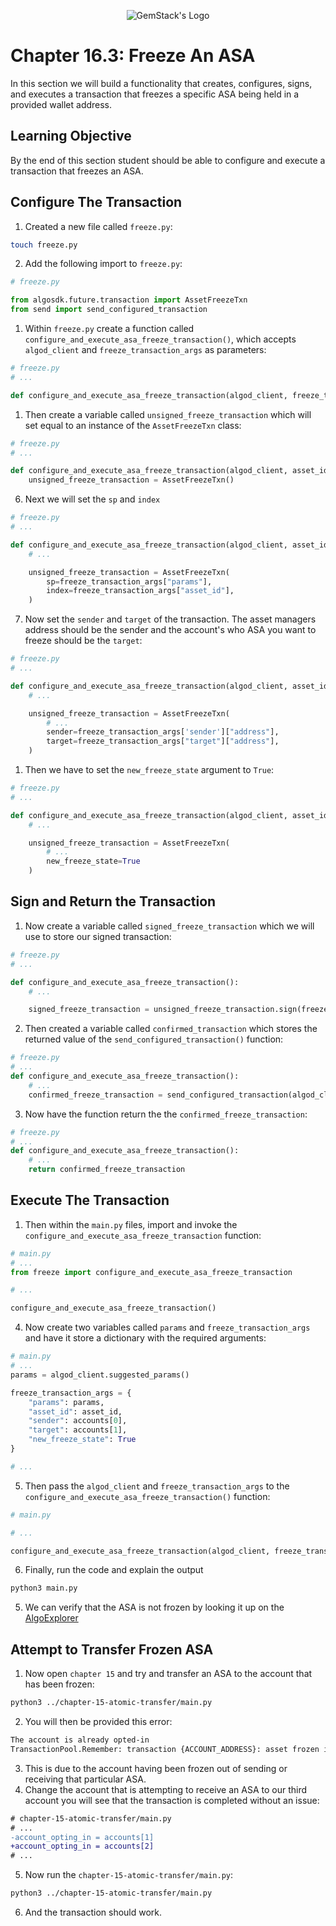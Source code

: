 <p align="center">
  <img
  src="https://camo.githubusercontent.com/e4ac909b3da508a9e5f8f5276359dd0d8a484a30dc58daf2b29755d87aa09b57/68747470733a2f2f67656d737461636b2e696f2f7374617469632f31626135356364376237663639393165633965646262386331343332323533342f30656261302f6c6f676f5f7072696d6172795f737461636b65642e61766966"
  alt="GemStack's Logo"
  />
</p>

# Chapter 16.3: Freeze An ASA

In this section we will build a functionality that creates, configures, signs, and executes a transaction that freezes a specific ASA being held in a provided wallet address.

## Learning Objective

By the end of this section student should be able to configure and execute a transaction that freezes an ASA.

## Configure The Transaction
1. Created a new file called `freeze.py`:
```sh
touch freeze.py
```
2. Add the following import to `freeze.py`:
```python
# freeze.py

from algosdk.future.transaction import AssetFreezeTxn
from send import send_configured_transaction
```
1. Within `freeze.py` create a function called `configure_and_execute_asa_freeze_transaction()`, which accepts `algod_client` and `freeze_transaction_args` as parameters:
```python
# freeze.py
# ...

def configure_and_execute_asa_freeze_transaction(algod_client, freeze_transaction_args):
```
1. Then create a variable called `unsigned_freeze_transaction` which will set equal to an instance of the `AssetFreezeTxn` class:
```python
# freeze.py
# ...

def configure_and_execute_asa_freeze_transaction(algod_client, asset_id,accounts_for_transaction ):
    unsigned_freeze_transaction = AssetFreezeTxn()
```
6. Next we will set the `sp` and `index`
```python
# freeze.py
# ...

def configure_and_execute_asa_freeze_transaction(algod_client, asset_id,accounts_for_transaction ):
    # ...

    unsigned_freeze_transaction = AssetFreezeTxn(
        sp=freeze_transaction_args["params"],
        index=freeze_transaction_args["asset_id"],
    )
```
7. Now set the `sender` and `target` of the transaction. The asset managers address should be the sender and the account's who ASA you want to freeze should be the `target`:
```python
# freeze.py
# ...

def configure_and_execute_asa_freeze_transaction(algod_client, asset_id,accounts_for_transaction ):
    # ...

    unsigned_freeze_transaction = AssetFreezeTxn(
        # ...
        sender=freeze_transaction_args['sender']["address"],
        target=freeze_transaction_args["target"]["address"],
    )
```
1. Then we have to set the `new_freeze_state` argument to `True`:
```python
# freeze.py
# ...

def configure_and_execute_asa_freeze_transaction(algod_client, asset_id,accounts_for_transaction ):
    # ...

    unsigned_freeze_transaction = AssetFreezeTxn(
        # ...
        new_freeze_state=True
    )
```

## Sign and Return the Transaction

1. Now create a variable called `signed_freeze_transaction` which we will use to store our signed transaction:
```python
# freeze.py
# ...

def configure_and_execute_asa_freeze_transaction():
    # ...

    signed_freeze_transaction = unsigned_freeze_transaction.sign(freeze_transaction_args["sender"]["private_key"])
```
2. Then created a variable called `confirmed_transaction` which stores the returned value of the `send_configured_transaction()` function:
```python
# freeze.py
# ...
def configure_and_execute_asa_freeze_transaction():
    # ...
    confirmed_freeze_transaction = send_configured_transaction(algod_client, signed_freeze_transaction)
```
3. Now have the function return the the `confirmed_freeze_transaction`:
```python
# freeze.py
# ...
def configure_and_execute_asa_freeze_transaction():
    # ...
    return confirmed_freeze_transaction
```
## Execute The Transaction

1. Then within the `main.py` files, import and invoke the `configure_and_execute_asa_freeze_transaction` function:
```python
# main.py
# ...
from freeze import configure_and_execute_asa_freeze_transaction

# ...

configure_and_execute_asa_freeze_transaction()
```
4. Now create two variables called `params` and `freeze_transaction_args` and have it store a dictionary with the required arguments:
```python
# main.py
# ...
params = algod_client.suggested_params()

freeze_transaction_args = {
    "params": params,
    "asset_id": asset_id,
    "sender": accounts[0],
    "target": accounts[1],
    "new_freeze_state": True
}

# ...
```
5. Then pass the `algod_client` and `freeze_transaction_args` to the `configure_and_execute_asa_freeze_transaction()` function:
```python
# main.py

# ...

configure_and_execute_asa_freeze_transaction(algod_client, freeze_transaction_args)
```
6. Finally, run the code and explain the output
```sh
python3 main.py
```
5. We can verify that the ASA is not frozen by looking it up on the [AlgoExplorer](https://testnet.algoexplorer.io/)

## Attempt to Transfer Frozen ASA

1. Now open `chapter 15` and try and transfer an ASA to the account that has been frozen:
```sh
python3 ../chapter-15-atomic-transfer/main.py
```
2. You will then be provided this error:
```sh
The account is already opted-in
TransactionPool.Remember: transaction {ACCOUNT_ADDRESS}: asset frozen in recipient
```
3. This is due to the account having been frozen out of sending or receiving that particular ASA.
4. Change the account that is attempting to receive an ASA to our third account you will see that the transaction is completed without an issue:
```diff
# chapter-15-atomic-transfer/main.py
# ...
-account_opting_in = accounts[1] 
+account_opting_in = accounts[2] 
# ...
```
5. Now run the `chapter-15-atomic-transfer/main.py`:
```sh
python3 ../chapter-15-atomic-transfer/main.py
```
6. And the transaction should work.